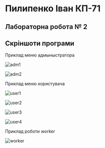 # Пилипенко Іван КП-71

## Лабораторна робота № 2


## Скріншоти програми

 Приклад меню адмыныстратора

![adm1](examples/adm1.jpg)

![adm2](examples/adm2.jpg)

 Приклад меню користувача

![user1](examples/user1.jpg)

![user2](examples/user2.jpg)

![user3](examples/user3.jpg)

![user4](examples/user4.jpg)

Приклад роботи worker

![worker](examples/worker.jpg)
